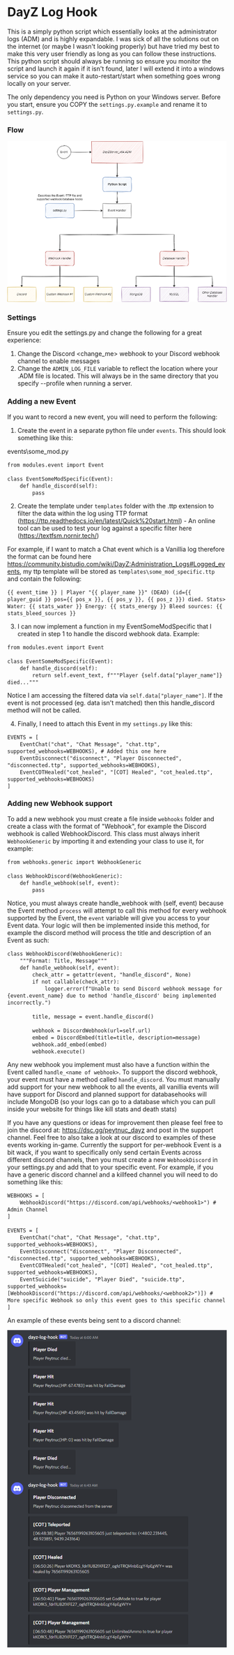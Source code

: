 # DayZ Log Hook

This is a simply python script which essentially looks at the administrator logs (ADM) and is highly expandable. I was sick of all the solutions out on the internet (or maybe I wasn't looking properly) but have tried my best to make this very user friendly as long as you can follow these instructions. This python script should always be running so ensure you monitor the script and launch it again if it isn't found, later I will extend it into a windows service so you can make it auto-restart/start when something goes wrong locally on your server.

The only dependency you need is Python on your Windows server. Before you start, ensure you COPY the `settings.py.example` and rename it to `settings.py`.

### Flow

![flow](event_flow.png)

### Settings

Ensure you edit the settings.py and change the following for a great experience:

1) Change the Discord <change_me> webhook to your Discord webhook channel to enable messages
2) Change the `ADMIN_LOG_FILE` variable to reflect the location where your .ADM file is located. This will always be in the same directory that you specify --profile when running a server.


### Adding a new Event

If you want to record a new event, you will need to perform the following:

1) Create the event in a separate python file under `events`. This should look something like this:

events\some_mod.py
```
from modules.event import Event

class EventSomeModSpecific(Event):
    def handle_discord(self):
        pass
```

2) Create the template under `templates` folder with the .ttp extension to filter the data within the log using TTP format (https://ttp.readthedocs.io/en/latest/Quick%20start.html) - An online tool can be used to test your log against a specific filter here (https://textfsm.nornir.tech/)

For example, if I want to match a Chat event which is a Vanillia log therefore the format can be found here https://community.bistudio.com/wiki/DayZ:Administration_Logs#Logged_events, my ttp template will be stored as `templates\some_mod_specific.ttp` and contain the following:

```
{{ event_time }} | Player "{{ player_name }}" (DEAD) (id={{ player_guid }} pos={{ pos_x }}, {{ pos_y }}, {{ pos_z }}) died. Stats> Water: {{ stats_water }} Energy: {{ stats_energy }} Bleed sources: {{ stats_bleed_sources }}
```

3) I can now implement a function in my EventSomeModSpecific that I created in step 1 to handle the discord webhook data. Example:

```
from modules.event import Event

class EventSomeModSpecific(Event):
    def handle_discord(self):
        return self.event_text, f"""Player {self.data["player_name"]} died..."""
```

Notice I am accessing the filtered data via `self.data["player_name"]`. If the event is not processed (eg. data isn't matched) then this handle_discord method will not be called.

4) Finally, I need to attach this Event in my `settings.py` like this:

```
EVENTS = [
    EventChat("chat", "Chat Message", "chat.ttp", supported_webhooks=WEBHOOKS), # Added this one here
    EventDisconnect("disconnect", "Player Disconnected", "disconnected.ttp", supported_webhooks=WEBHOOKS),
    EventCOTHealed("cot_healed", "[COT] Healed", "cot_healed.ttp", supported_webhooks=WEBHOOKS)
]
```

### Adding new Webhook support

To add a new webhook you must create a file inside `webhooks` folder and create a class with the format of "Webhook<Name>", for example the Discord webhook is called WebhookDiscord. This class must always inherit `WebhookGeneric` by importing it and extending your class to use it, for example:

```
from webhooks.generic import WebhookGeneric

class WebhookDiscord(WebhookGeneric):
    def handle_webhook(self, event):
        pass
```

Notice, you must always create handle_webhook with (self, event) because the Event method `process` will attempt to call this method for every webhook supported by the Event, the `event` variable will give you access to your Event data. Your logic will then be implemented inside this method, for example the discord method will process the title and description of an Event as such:

```
class WebhookDiscord(WebhookGeneric):
    """Format: Title, Message"""
    def handle_webhook(self, event):
        check_attr = getattr(event, "handle_discord", None)
        if not callable(check_attr):
            logger.error(f"Unable to send Discord webhook message for {event.event_name} due to method 'handle_discord' being implemented incorrectly.")

        title, message = event.handle_discord()

        webhook = DiscordWebhook(url=self.url)
        embed = DiscordEmbed(title=title, description=message)
        webhook.add_embed(embed)
        webhook.execute()
```

Any new webhook you implement must also have a function within the Event called `handle_<name of webhook>`. To support the discord webhook, your event must have a method called `handle_discord`. You must manually add support for your new webhook to all the events, all vanillia events will have support for Discord and planned support for databasehooks will include MongoDB (so your logs can go to a database which you can pull inside your website for things like kill stats and death stats)

If you have any questions or ideas for improvement then please feel free to join the discord at: https://dsc.gg/peytnuc_dayz and post in the support channel. Feel free to also take a look at our discord to examples of these events working in-game. Currently the support for per-webhook Event is a bit wack, if you want to specifically only send certain Events across different discord channels, then you must create a new `WebhookDiscord` in your settings.py and add that to your specific event. For example, if you have a generic discord channel and a killfeed channel you will need to do something like this:

```
WEBHOOKS = [
    WebhookDiscord("https://discord.com/api/webhooks/<webhook1>") # Admin Channel
]

EVENTS = [
    EventChat("chat", "Chat Message", "chat.ttp", supported_webhooks=WEBHOOKS),
    EventDisconnect("disconnect", "Player Disconnected", "disconnected.ttp", supported_webhooks=WEBHOOKS),
    EventCOTHealed("cot_healed", "[COT] Healed", "cot_healed.ttp", supported_webhooks=WEBHOOKS),
    EventSuicide("suicide", "Player Died", "suicide.ttp", supported_webhooks=[WebhookDiscord("https://discord.com/api/webhooks/<webhook2>")]) # More specific Webhook so only this event goes to this specific channel
]
```

An example of these events being sent to a discord channel:

![discord_example](discord_example.png)